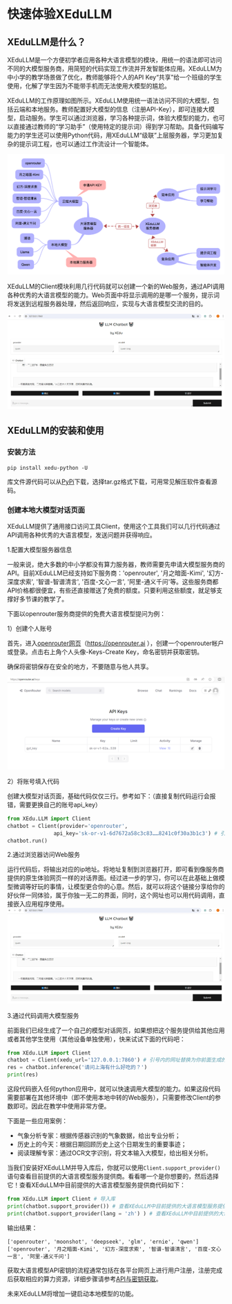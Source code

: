 # 快速体验XEduLLM

## XEduLLM是什么？

XEduLLM是一个方便初学者应用各种大语言模型的模块，用统一的语法即可访问不同的大模型服务商，用简短的代码实现工作流并开发智能体应用。XEduLLM为中小学的教学场景做了优化，教师能够将个人的API Key“共享”给一个班级的学生使用，化解了学生因为不能带手机而无法使用大模型的尴尬。

XEduLLM的工作原理如图所示。XEduLLM使用统一语法访问不同的大模型，包括云端和本地服务。教师配置好大模型的信息（注册API-Key），即可连接大模型，启动服务。学生可以通过浏览器，学习各种提示词，体验大模型的能力，也可以直接通过教师的“学习助手”（使用特定的提示词）得到学习帮助。具备代码编写能力的学生还可以使用Python代码，用XEduLLM“级联”上层服务器，学习更加复杂的提示词工程，也可以通过工作流设计一个智能体。

![](../images/xedullm/xedullm_001.png)

XEduLLM的Client模块利用几行代码就可以创建一个新的Web服务，通过API调用各种优秀的大语言模型的能力。Web页面中将显示调用的是哪一个服务，提示词将发送到远程服务器处理，然后返回响应，实现与大语言模型交流的目的。

![](../images/xedullm/llm1.png)


## XEduLLM的安装和使用

### 安装方法

`pip install xedu-python -U`

库文件源代码可以从[PyPi](https://pypi.org/project/xedu-python/#files)下载，选择tar.gz格式下载，可用常见解压软件查看源码。

### 创建本地大模型对话页面

XEduLLM提供了通用接口访问工具Client，使用这个工具我们可以几行代码通过API调用各种优秀的大语言模型，发送问题并获得响应。


1.配置大模型服务器信息

一般来说，绝大多数的中小学都没有算力服务器，教师需要先申请大模型服务商的API。目前XEduLLM已经支持如下服务商：'openrouter', '月之暗面-Kimi', '幻方-深度求索', '智谱-智谱清言', '百度-文心一言', '阿里-通义千问'等。这些服务商都API价格都很便宜，有些还直接赠送了免费的额度。只要利用这些额度，就足够支撑好多节课的教学了。

下面以openrouter服务商提供的免费大语言模型提问为例：

1）创建个人账号

首先，进入[openrouter网页](https://openrouter.ai)（https://openrouter.ai ），创建一个openrouter帐户或登录。点击右上角个人头像-Keys-Create Key，命名密钥并获取密钥。

确保将密钥保存在安全的地方，不要随意与他人共享。

![](../images/xedullm/openrouter_createKey.png)

2）将账号填入代码

创建大模型对话页面，基础代码仅仅三行。参考如下：（直接复制代码运行会报错，需要更换自己的账号api_key）

```python
from XEdu.LLM import Client
chatbot = Client(provider='openrouter',
               api_key='sk-or-v1-6d7672a58c3c83……8241c0f30a3b1c3') # 引号内的密钥需要替换为自己的
chatbot.run()
```

2.通过浏览器访问Web服务

运行代码后，将输出对应的ip地址。将地址复制到浏览器打开，即可看到像服务商提供的原生体验网页一样的对话界面。经过进一步的学习，你可以在此基础上做模型微调等好玩的事情，让模型更合你的心意。然后，就可以将这个链接分享给你的好伙伴一同体验，属于你独一无二的界面，同时，这个网址也可以用代码调用，直接嵌入应用程序使用。
![](../images/xedullm/llm1.png)

3.通过代码调用大模型服务

前面我们已经生成了一个自己的模型对话网页，如果想把这个服务提供给其他应用或者其他学生使用（其他设备单独使用），快来试试下面的代码吧：
```python
from XEdu.LLM import Client
chatbot = Client(xedu_url='127.0.0.1:7860') # 引号内的网址替换为你前面生成的网址
res = chatbot.inference('请问上海有什么好吃的？')
print(res)
```
这段代码嵌入任何python应用中，就可以快速调用大模型的能力。如果这段代码需要部署在其他环境中（即不使用本地中转的Web服务），只需要修改Client的参数即可。因此在教学中使用非常方便。

下面是一些应用案例：

- 气象分析专家：根据传感器识别的气象数据，给出专业分析；
- 历史上的今天：根据日期回顾历史上这个日期发生的重要事迹；
- 阅读理解专家：通过OCR文字识别，将文本输入大模型，给出相关分析。

当我们安装好XEduLLM并导入库后，你就可以使用`Client.support_provider()`语句查看目前提供的大语言模型服务提供商。看看哪一个是你想要的，然后选择它！查看XEduLLM中目前提供的大语言模型服务提供商代码如下：

```python
from XEdu.LLM import Client # 导入库
print(chatbot.support_provider()) # 查看XEduLLM中目前提供的大语言模型服务提供商
print(chatbot.support_provider(lang = 'zh') ) # 查看XEduLLM中目前提供的大语言模型服务提供商中文名
```

输出结果：

```
['openrouter', 'moonshot', 'deepseek', 'glm', 'ernie', 'qwen']
['openrouter', '月之暗面-Kimi', '幻方-深度求索', '智谱-智谱清言', '百度-文心一言', '阿里-通义千问']
```

获取大语言模型API密钥的流程通常包括在各平台网页上进行用户注册，注册完成后获取相应的算力资源，详细步骤请参考<a href="https://xedu.readthedocs.io/zh-cn/master/xedu_llm/how_to_get_API_key.html">API与密钥获取</a>。


未来XEduLLM将增加一键启动本地模型的功能。
